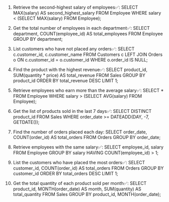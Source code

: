 1. Retrieve the second-highest salary of employees✅:
SELECT MAX(salary) AS second_highest_salary
 FROM Employee 
WHERE salary < (SELECT MAX(salary) FROM Employee);

2. Get the total number of employees in each department✅:
SELECT department, COUNT(employee_id) AS total_employees 
FROM Employee 
GROUP BY department;

3. List customers who have not placed any orders✅:
SELECT c.customer_id, c.customer_name 
FROM Customers c 
LEFT JOIN Orders o ON c.customer_id = o.customer_id 
WHERE o.order_id IS NULL;

4. Find the product with the highest revenue✅:
SELECT product_id, SUM(quantity * price) AS total_revenue 
FROM Sales 
GROUP BY product_id 
ORDER BY total_revenue DESC 
LIMIT 1;


5. Retrieve employees who earn more than the average salary✅:
SELECT * 
FROM Employee 
WHERE salary > (SELECT AVG(salary) FROM Employee);

6. Get the list of products sold in the last 7 days✅:
SELECT DISTINCT product_id 
FROM Sales 
WHERE order_date >= DATEADD(DAY, -7, GETDATE());

 7. Find the number of orders placed each day:
SELECT order_date, COUNT(order_id) AS total_orders 
FROM Orders 
GROUP BY order_date;

8. Retrieve employees with the same salary✅:
SELECT employee_id, salary 
FROM Employee 
GROUP BY salary 
HAVING COUNT(employee_id) > 1;

9. List the customers who have placed the most orders✅:
SELECT customer_id, COUNT(order_id) AS total_orders 
FROM Orders 
GROUP BY customer_id 
ORDER BY total_orders DESC 
LIMIT 1;

10. Get the total quantity of each product sold per month✅:
SELECT product_id, MONTH(order_date) AS month, SUM(quantity) AS total_quantity 
FROM Sales 
GROUP BY product_id, MONTH(order_date);
